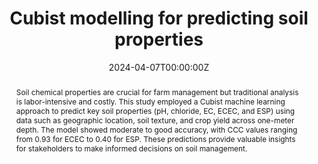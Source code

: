 ---
title: "Cubist modelling for predicting soil properties"
authors:
- admin
- Yunru Lai
- Keith G Pembleton
date: "2024-04-07T00:00:00Z"
doi: ""

# Schedule page publish date (NOT publication's date).
publishDate: "2024"

# Publication type.

abstract: Soil chemical properties are crucial for farm management but traditional analysis is labor-intensive and costly. This study employed a Cubist machine learning approach to predict key soil properties (pH, chloride, EC, ECEC, and ESP) using data such as geographic location, soil texture, and crop yield across one-meter depth. The model showed moderate to good accuracy, with CCC values ranging from 0.93 for ECEC to 0.40 for ESP. These predictions provide valuable insights for stakeholders to make informed decisions on soil management. 

# Summary. An optional shortened abstract.
summary: This study used a Cubist machine learning model to predict key soil chemical properties, achieving moderate to good accuracy, offering a faster, cost-effective alternative to traditional soil analysis for better farm management decisions.

tags:
- APSIM, Cubist, Soil chemical properties, Soil constraints

featured: true

links:
- name: Paper Link
  url: ""
url_pdf: ""


# Featured image
# To use, add an image named `featured.jpg/png` to your page's folder. 
image:
  caption: 'Image credit: [**Unsplash**](https://unsplash.com/photos/s9CC2SKySJM)'
  focal_point: ""
  preview_only: false



---